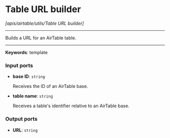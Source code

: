 # Table URL builder

_[apis/airtable/utils/Table URL builder]_

---

Builds a URL for an AirTable table.<br>

---

__Keywords__: template

### Input ports

* __base ID__: ` string `

    Receives the ID of an AirTable base.<br>


* __table name__: ` string `

    Receives a table's identifier relative to an AirTable base.<br>

### Output ports

* __URL__: ` string `

